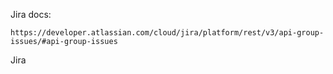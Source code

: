Jira docs:

```
https://developer.atlassian.com/cloud/jira/platform/rest/v3/api-group-issues/#api-group-issues

```

Jira